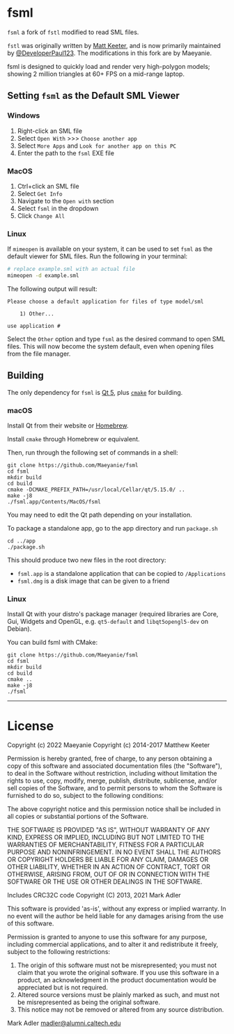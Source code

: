 # fsml

`fsml` a fork of `fstl` modified to read SML files.

`fstl` was originally written by [Matt Keeter](https://mattkeeter.com),
and is now primarily maintained by [@DeveloperPaul123](https://github.com/DeveloperPaul123).
The modifications in this fork are by Maeyanie.

fsml is designed to quickly load and render very high-polygon models;
showing 2 million triangles at 60+ FPS on a mid-range laptop.

## Setting `fsml` as the Default SML Viewer

### Windows

1. Right-click an SML file
2. Select `Open With` >>> `Choose another app`
3. Select `More Apps` and `Look for another app on this PC`
4. Enter the path to the `fsml` EXE file

### MacOS

1. Ctrl+click an SML file
2. Select `Get Info`
3. Navigate to the `Open with` section
4. Select `fsml` in the dropdown
5. Click `Change All`

### Linux

If `mimeopen` is available on your system, it can be used to set `fsml` as the default viewer for SML files.
Run the following in your terminal:

```bash
# replace example.sml with an actual file
mimeopen -d example.sml
```

The following output will result:

```
Please choose a default application for files of type model/sml

	1) Other...

use application #
```

Select the `Other` option and type `fsml` as the desired command to open SML files.
This will now become the system default, even when opening files from the file manager.

## Building

The only dependency for `fsml` is [Qt 5](https://www.qt.io),
plus [`cmake`](https://cmake.org/) for building.

### macOS

Install Qt from their website or [Homebrew](brew.sh).

Install `cmake` through Homebrew or equivalent.

Then, run through the following set of commands in a shell:

```
git clone https://github.com/Maeyanie/fsml
cd fsml
mkdir build
cd build
cmake -DCMAKE_PREFIX_PATH=/usr/local/Cellar/qt/5.15.0/ ..
make -j8
./fsml.app/Contents/MacOS/fsml
```

You may need to edit the Qt path depending on your installation.

To package a standalone app, go to the app directory and run `package.sh`

```
cd ../app
./package.sh
```

This should produce two new files in the root directory:
- `fsml.app` is a standalone application that can be copied to `/Applications`
- `fsml.dmg` is a disk image that can be given to a friend

### Linux

Install Qt with your distro's package manager (required libraries are Core, Gui,
Widgets and OpenGL, e.g. `qt5-default` and `libqt5opengl5-dev` on Debian).

You can build fsml with CMake:
```
git clone https://github.com/Maeyanie/fsml
cd fsml
mkdir build
cd build
cmake ..
make -j8
./fsml
```

--------------------------------------------------------------------------------

# License

Copyright (c) 2022 Maeyanie 
Copyright (c) 2014-2017 Matthew Keeter 

Permission is hereby granted, free of charge, to any person obtaining a copy of this software and associated documentation files (the "Software"), to deal in the Software without restriction, including without limitation the rights to use, copy, modify, merge, publish, distribute, sublicense, and/or sell copies of the Software, and to permit persons to whom the Software is furnished to do so, subject to the following conditions:

The above copyright notice and this permission notice shall be included in all copies or substantial portions of the Software.

THE SOFTWARE IS PROVIDED "AS IS", WITHOUT WARRANTY OF ANY KIND, EXPRESS OR IMPLIED, INCLUDING BUT NOT LIMITED TO THE WARRANTIES OF MERCHANTABILITY, FITNESS FOR A PARTICULAR PURPOSE AND NONINFRINGEMENT. IN NO EVENT SHALL THE AUTHORS OR COPYRIGHT HOLDERS BE LIABLE FOR ANY CLAIM, DAMAGES OR OTHER LIABILITY, WHETHER IN AN ACTION OF CONTRACT, TORT OR OTHERWISE, ARISING FROM, OUT OF OR IN CONNECTION WITH THE SOFTWARE OR THE USE OR OTHER DEALINGS IN THE SOFTWARE.



Includes CRC32C code Copyright (C) 2013, 2021 Mark Adler 

  This software is provided 'as-is', without any express or implied
  warranty.  In no event will the author be held liable for any damages
  arising from the use of this software.

  Permission is granted to anyone to use this software for any purpose,
  including commercial applications, and to alter it and redistribute it
  freely, subject to the following restrictions:

  1. The origin of this software must not be misrepresented; you must not
     claim that you wrote the original software. If you use this software
     in a product, an acknowledgment in the product documentation would be
     appreciated but is not required.
  2. Altered source versions must be plainly marked as such, and must not be
     misrepresented as being the original software.
  3. This notice may not be removed or altered from any source distribution.

  Mark Adler
  madler@alumni.caltech.edu  